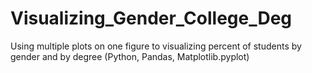 # Visualizing_Gender_College_Deg
Using multiple plots on one figure to visualizing percent of students by gender and by degree (Python, Pandas, Matplotlib.pyplot)
